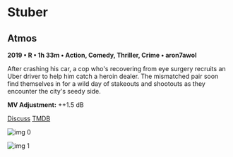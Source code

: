 # Stuber

## Atmos

**2019 • R • 1h 33m • Action, Comedy, Thriller, Crime • aron7awol**

After crashing his car, a cop who's recovering from eye surgery recruits an Uber driver to help him catch a heroin dealer. The mismatched pair soon find themselves in for a wild day of stakeouts and shootouts as they encounter the city's seedy side.

**MV Adjustment:** ++1.5 dB

[Discuss](https://www.avsforum.com/threads/bass-eq-for-filtered-movies.2995212/post-58647138)  [TMDB](513045)

![img 0](https://i.imgur.com/nXXrDGB.jpg)

![img 1](https://i.imgur.com/RK6IFZb.png)

